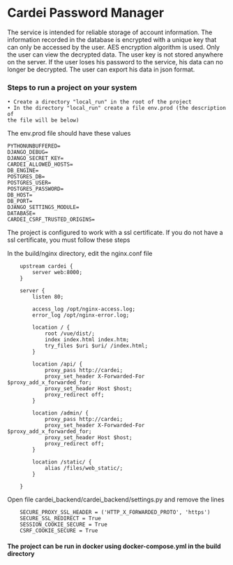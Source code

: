 # Cardei Password Manager

The service is intended for reliable storage of account information. 
The information recorded in the database is encrypted with a unique key that can
only be accessed by the user. AES encryption algorithm is used. Only the 
user can view the decrypted data.
The user key is not stored anywhere on the server. If the user loses his
password to the service, his data can no longer be decrypted. The user can export
his data in json format.

### Steps to run a project on your system

    • Create a directory "local_run" in the root of the project
    • In the directory "local_run" create a file env.prod (the description of 
    the file will be below)

The env.prod file should have these values

    PYTHONUNBUFFERED=
    DJANGO_DEBUG=
    DJANGO_SECRET_KEY=
    CARDEI_ALLOWED_HOSTS=
    DB_ENGINE=
    POSTGRES_DB=
    POSTGRES_USER=
    POSTGRES_PASSWORD=
    DB_HOST=
    DB_PORT=
    DJANGO_SETTINGS_MODULE=
    DATABASE=
    CARDEI_CSRF_TRUSTED_ORIGINS=


The project is configured to work with a ssl certificate. If you do not have 
a ssl certificate, you must follow these steps

In the build/nginx directory, edit the nginx.conf file

        upstream cardei {
            server web:8000;
        }
        
        server {
            listen 80;
        
            access_log /opt/nginx-access.log;
            error_log /opt/nginx-error.log;
        
            location / {
                root /vue/dist/;
                index index.html index.htm;
                try_files $uri $uri/ /index.html;
            }
        
            location /api/ {
                proxy_pass http://cardei;
                proxy_set_header X-Forwarded-For $proxy_add_x_forwarded_for;
                proxy_set_header Host $host;
                proxy_redirect off;
            }
        
            location /admin/ {
                proxy_pass http://cardei;
                proxy_set_header X-Forwarded-For $proxy_add_x_forwarded_for;
                proxy_set_header Host $host;
                proxy_redirect off;
            }
        
            location /static/ {
                alias /files/web_static/;
            }
        
        }

Open file cardei_backend/cardei_backend/settings.py and remove the lines

        SECURE_PROXY_SSL_HEADER = ('HTTP_X_FORWARDED_PROTO', 'https')
        SECURE_SSL_REDIRECT = True
        SESSION_COOKIE_SECURE = True
        CSRF_COOKIE_SECURE = True

#### The project can be run in docker using docker-compose.yml in the build directory